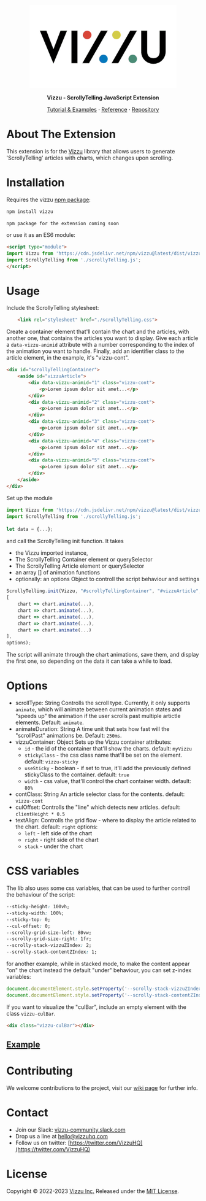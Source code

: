 <p align="center">
  <a href="https://github.com/vizzuhq/vizzu-lib">
    <img src="https://github.com/vizzuhq/vizzu-lib-doc/blob/main/docs/readme/infinite-60.gif" alt="Vizzu" />
  </a>
  <p align="center"><b>Vizzu - ScrollyTelling JavaScript Extension</b></p>
  <p align="center">
    <a href="https://lib.vizzuhq.com/0.4/">Tutorial & Examples</a>
    · <a href="https://lib.vizzuhq.com/0.4/reference">Reference</a> 
    · <a href="https://github.com/vizzuhq/vizzu-lib">Repository</a>
  </p>
</p>

# About The Extension

This extension is for the [Vizzu](https://github.com/vizzuhq/vizzu-lib) library 
that allows users to generate 'ScrollyTelling' articles with charts, which changes upon scrolling. 


# Installation

Requires the vizzu [npm package](https://www.npmjs.com/package/vizzu):

    npm install vizzu

```npm package for the extension coming soon```

or use it as an ES6 module:

```html
<script type="module">
import Vizzu from 'https://cdn.jsdelivr.net/npm/vizzu@latest/dist/vizzu.min.js';
import ScrollyTelling from './scrollyTelling.js';
</script>
```

# Usage

Include the ScrollyTelling stylesheet:
```html
    <link rel="stylesheet" href="./scrollyTelling.css">
```


Create a container element that'll contain the chart and the articles, with another one, that contains the articles you want to display.
Give each article a `data-vizzu-animid` attribute with a number corresponding to the index of the animation you want to handle.
Finally, add an identifier class to the article element, in the example, it's "vizzu-cont".
```html
<div id="scrollyTellingContainer">
    <aside id="vizzuArticle">
        <div data-vizzu-animid="1" class="vizzu-cont">
            <p>Lorem ipsum dolor sit amet...</p>
        </div>
        <div data-vizzu-animid="2" class="vizzu-cont">
            <p>Lorem ipsum dolor sit amet...</p>
        </div>
        <div data-vizzu-animid="3" class="vizzu-cont">
            <p>Lorem ipsum dolor sit amet...</p>
        </div>
        <div data-vizzu-animid="4" class="vizzu-cont">
            <p>Lorem ipsum dolor sit amet...</p>
        </div>
        <div data-vizzu-animid="5" class="vizzu-cont">
            <p>Lorem ipsum dolor sit amet...</p>
        </div>
    </aside>
</div>
```

Set up the module

```javascript
import Vizzu from 'https://cdn.jsdelivr.net/npm/vizzu@latest/dist/vizzu.min.js';
import ScrollyTelling from './scrollyTelling.js';

let data = {...};
```

and call the ScrollyTelling init function.
It takes
- the Vizzu imported instance,
- The ScrollyTelling Container element or querySelector
- The ScrollyTelling Article element or querySelector
- an array [] of animation functions
- optionally: an options Object to controll the script behaviour and settings  
```javascript
ScrollyTelling.init(Vizzu, "#scrollyTellingContainer", "#vizzuArticle",
[
    chart => chart.animate(...),
    chart => chart.animate(...),
    chart => chart.animate(...),
    chart => chart.animate(...),
    chart => chart.animate(...)
],
options);
```

The script will animate through the chart animations, save them, and display the first one, so depending on the data it can take a while to load.

# Options
- scrollType: String
    Controlls the scroll type. Currently, it only supports `animate`, which will animate between current animation states and "speeds up" the animation if the user scrolls past multiple artictle elements. Default: `animate`.
- animateDuration: String
    A time unit that sets how fast will the "scrollPast" animations be. Default: `250ms`.
- vizzuContainer: Object
    Sets up the Vizzu container attributes:
    - `id` - the id of the container that'll show the charts. default: `myVizzu`
    - `stickyClass` - the css class name that'll be set on the element. default: `vizzu-sticky`
    - `useSticky` - boolean - if set to true, it'll add the previously defined stickyClass to the container. default: `true`
    - `width` - css value, that'll control the chart container width. default: `80%`
- contClass: String
    An article selector class for the contents. default: `vizzu-cont`
- culOffset: Controlls the "line" which detects new articles. default: `clientHeight * 0.5`
- textAlign: Controlls the grid flow - where to display the article related to the chart. default: `right`
    options:
    - `left` - left side of the chart
    - `right` - right side of the chart
    - `stack` - under the chart

# CSS variables
The lib also uses some css variables, that can be used to further controll the behaviour of the script:

```css
--sticky-height: 100vh;
--sticky-width: 100%;
--sticky-top: 0;
--cul-offset: 0;
--scrolly-grid-size-left: 80vw;
--scrolly-grid-size-right: 1fr;
--scrolly-stack-vizzuZIndex: 2;
--scrolly-stack-contentZIndex: 1;
```

for another example, while in stacked mode, to make the content appear "on" the chart instead the default "under" behaviour, you can set z-index variables:
```javascript
document.documentElement.style.setProperty('--scrolly-stack-vizzuZIndex', 1);
document.documentElement.style.setProperty('--scrolly-stack-contentZIndex', 2);
```
If you want to visualize the "culBar", include an empty element with the class `vizzu-culBar`.
```html
<div class="vizzu-culBar"></div>
```

## [Example](https://vizzuhq.github.io/vizzu-ext-js-scrollytelling/)

# Contributing

We welcome contributions to the project, visit our [wiki page](https://github.com/vizzuhq/vizzu-lib/wiki) for further info.

# Contact

* Join our Slack: [vizzu-community.slack.com](https://join.slack.com/t/vizzu-community/shared_invite/zt-w2nqhq44-2CCWL4o7qn2Ns1EFSf9kEg)
* Drop us a line at hello@vizzuhq.com
* Follow us on twitter: [https://twitter.com/VizzuHQ](https://twitter.com/VizzuHQ)

# License

Copyright © 2022-2023 [Vizzu Inc.](https://vizzuhq.com)
Released under the [MIT License](LICENSE).
